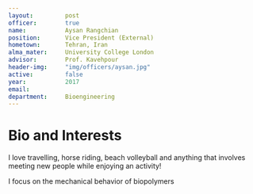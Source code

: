 ```yaml
---
layout:     	post
officer: 		true
name:      		Aysan Rangchian
position: 		Vice President (External)
hometown: 		Tehran, Iran
alma_mater: 	University College London
advisor: 		Prof. Kavehpour
header-img: 	"img/officers/aysan.jpg"
active: 		false
year:  			2017
email: 			
department: 	Bioengineering
---
```


# Bio and Interests
 I love travelling, horse riding, beach volleyball and anything that involves meeting new people while enjoying an activity!

 I focus on the mechanical behavior of biopolymers